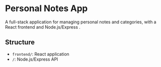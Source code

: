# Personal Notes App
A full-stack application for managing personal notes and categories, with a React frontend and Node.js/Express .

## Structure
- `frontend/`: React application
- `/`: Node.js/Express API

